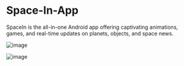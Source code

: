 # Space-In-App
SpaceIn is the all-in-one Android app offering captivating animations, games, and real-time updates on planets, objects, and space news.





![image](https://github.com/aksharbisht2002/Space-In-App/assets/76772535/2c82a8c1-68e2-4f25-9158-bb96b56c14e7)

![image](https://github.com/aksharbisht2002/Space-In-App/assets/76772535/40f2cce5-55c3-408d-be5a-953fb4807237)

